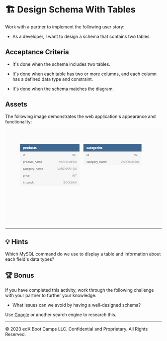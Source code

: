 # 🏗️ Design Schema With Tables

Work with a partner to implement the following user story:

- As a developer, I want to design a schema that contains two tables.

## Acceptance Criteria

- It's done when the schema includes two tables.

- It's done when each table has two or more columns, and each column has a defined data type and constraint.

- It's done when the schema matches the diagram.

## Assets

The following image demonstrates the web application's appearance and functionality:

![The schema displays two tables, one labeled "products" and one labeled "categories", each with rows for id and other data.](./assets/image_1.png)

---

## 💡 Hints

Which MySQL command do we use to display a table and information about each field's data types?

## 🏆 Bonus

If you have completed this activity, work through the following challenge with your partner to further your knowledge:

- What issues can we avoid by having a well-designed schema?

Use [Google](https://www.google.com) or another search engine to research this.

---

© 2023 edX Boot Camps LLC. Confidential and Proprietary. All Rights Reserved.

